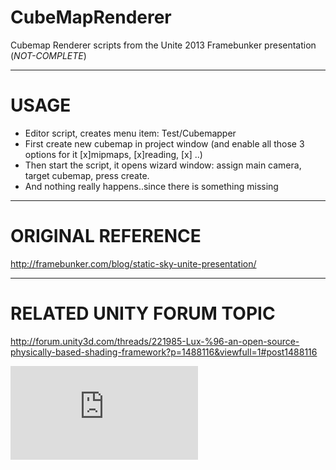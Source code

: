 CubeMapRenderer
===============
Cubemap Renderer scripts from the Unite 2013 Framebunker presentation (*NOT-COMPLETE*)

***

USAGE
===============
- Editor script, creates menu item: Test/Cubemapper
- First create new cubemap in project window (and enable all those 3 options for it [x]mipmaps, [x]reading, [x] ..)
- Then start the script, it opens wizard window: assign main camera, target cubemap, press create.
- And nothing really happens..since there is something missing 

***

ORIGINAL REFERENCE
===============
http://framebunker.com/blog/static-sky-unite-presentation/

***

RELATED UNITY FORUM TOPIC
===============
http://forum.unity3d.com/threads/221985-Lux-%96-an-open-source-physically-based-shading-framework?p=1488116&viewfull=1#post1488116

![](http://jonah.fi/himalaja.php?w=100&h=100&d=gits)
